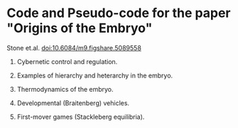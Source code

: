 # Code and Pseudo-code for the paper "Origins of the Embryo"
Stone et.al. [doi:10.6084/m9.figshare.5089558](https://www.researchgate.net/publication/316861647_Origins_of_the_Embryo_self-organization_through_cybernetic_regulation)
1) Cybernetic control and regulation.

2) Examples of hierarchy and heterarchy in the embryo.

3) Thermodynamics of the embryo.

4) Developmental (Braitenberg) vehicles.

5) First-mover games (Stackleberg equilibria). 
